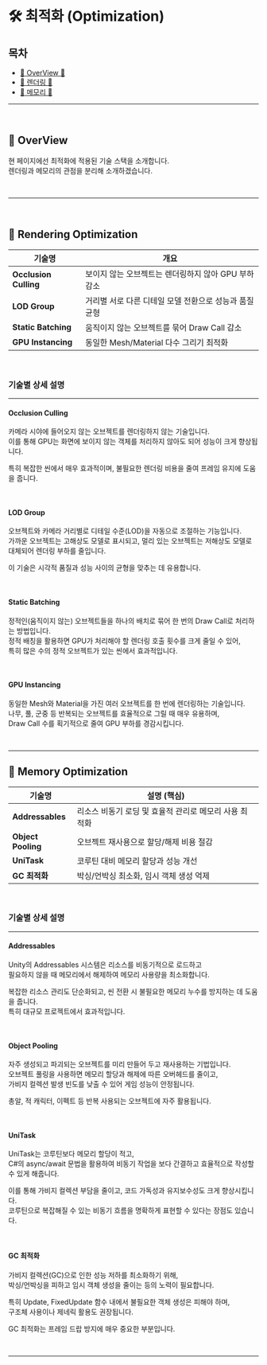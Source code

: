# 🛠️ 최적화 (Optimization)



## 목차

- [🌙 OverView 🌙](#overview)
- [🎨 렌더링 🎨](#rendering-optimization)
- [🧠 메모리 🧠](#memory-optimization)

---

<br>

<a name="overview"></a>
## 🌙 OverView

현 페이지에선 최적화에 적용된 기술 스택을 소개합니다. <br>
렌더링과 메모리의 관점을 분리해 소개하겠습니다.

<br>

---

<br>

<a name="rendering-optimization"></a>
## 🎨 Rendering Optimization

| 기술명               | 개요                                               |
|----------------------|--------------------------------------------------|
| **Occlusion Culling** | 보이지 않는 오브젝트는 렌더링하지 않아 GPU 부하 감소     |
| **LOD Group**         | 거리별 서로 다른 디테일 모델 전환으로 성능과 품질 균형      |
| **Static Batching**   | 움직이지 않는 오브젝트를 묶어 Draw Call 감소            |
| **GPU Instancing**    | 동일한 Mesh/Material 다수 그리기 최적화               |

<br>

### 기술별 상세 설명

---


#### Occlusion Culling

카메라 시야에 들어오지 않는 오브젝트를 렌더링하지 않는 기술입니다.  
이를 통해 GPU는 화면에 보이지 않는 객체를 처리하지 않아도 되어 성능이 크게 향상됩니다.

특히 복잡한 씬에서 매우 효과적이며, 불필요한 렌더링 비용을 줄여 프레임 유지에 도움을 줍니다.

<br>

#### LOD Group

오브젝트와 카메라 거리별로 디테일 수준(LOD)을 자동으로 조절하는 기능입니다.  
가까운 오브젝트는 고해상도 모델로 표시되고, 멀리 있는 오브젝트는 저해상도 모델로 대체되어 렌더링 부하를 줄입니다.

이 기술은 시각적 품질과 성능 사이의 균형을 맞추는 데 유용합니다.

<br>

#### Static Batching

정적인(움직이지 않는) 오브젝트들을 하나의 배치로 묶어 한 번의 Draw Call로 처리하는 방법입니다.  
정적 배칭을 활용하면 GPU가 처리해야 할 렌더링 호출 횟수를 크게 줄일 수 있어,  
특히 많은 수의 정적 오브젝트가 있는 씬에서 효과적입니다.

<br>

#### GPU Instancing

동일한 Mesh와 Material을 가진 여러 오브젝트를 한 번에 렌더링하는 기술입니다.  
나무, 풀, 군중 등 반복되는 오브젝트를 효율적으로 그릴 때 매우 유용하며,  
Draw Call 수를 획기적으로 줄여 GPU 부하를 경감시킵니다.

<br>

---
<a name="memory-optimization"></a>
## 🧠 Memory Optimization

| 기술명              | 설명 (핵심)                                               |
|---------------------|---------------------------------------------------------|
| **Addressables**    | 리소스 비동기 로딩 및 효율적 관리로 메모리 사용 최적화            |
| **Object Pooling**  | 오브젝트 재사용으로 할당/해제 비용 절감                        |
| **UniTask**         | 코루틴 대비 메모리 할당과 성능 개선                            |
| **GC 최적화**       | 박싱/언박싱 최소화, 임시 객체 생성 억제                      |

<br>

### 기술별 상세 설명

---

#### Addressables

Unity의 Addressables 시스템은 리소스를 비동기적으로 로드하고  
필요하지 않을 때 메모리에서 해제하여 메모리 사용량을 최소화합니다.

복잡한 리소스 관리도 단순화되고, 씬 전환 시 불필요한 메모리 누수를 방지하는 데 도움을 줍니다.  
특히 대규모 프로젝트에서 효과적입니다.

<br>

#### Object Pooling

자주 생성되고 파괴되는 오브젝트를 미리 만들어 두고 재사용하는 기법입니다.  
오브젝트 풀링을 사용하면 메모리 할당과 해제에 따른 오버헤드를 줄이고,  
가비지 컬렉션 발생 빈도를 낮출 수 있어 게임 성능이 안정됩니다.

총알, 적 캐릭터, 이펙트 등 반복 사용되는 오브젝트에 자주 활용됩니다.

<br>

#### UniTask

UniTask는 코루틴보다 메모리 할당이 적고,  
C#의 async/await 문법을 활용하여 비동기 작업을 보다 간결하고 효율적으로 작성할 수 있게 해줍니다.

이를 통해 가비지 컬렉션 부담을 줄이고, 코드 가독성과 유지보수성도 크게 향상시킵니다.  
코루틴으로 복잡해질 수 있는 비동기 흐름을 명확하게 표현할 수 있다는 장점도 있습니다.

<br>

#### GC 최적화

가비지 컬렉션(GC)으로 인한 성능 저하를 최소화하기 위해,  
박싱/언박싱을 피하고 임시 객체 생성을 줄이는 등의 노력이 필요합니다.

특히 Update, FixedUpdate 함수 내에서 불필요한 객체 생성은 피해야 하며,  
구조체 사용이나 제네릭 활용도 권장됩니다.

GC 최적화는 프레임 드랍 방지에 매우 중요한 부분입니다.

<br>

----